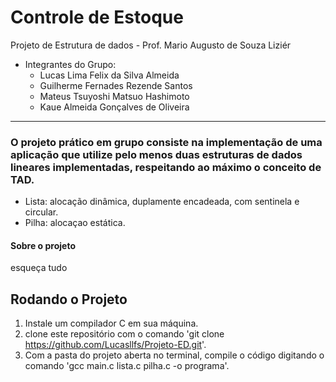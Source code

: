 # Controle de Estoque
Projeto de Estrutura de dados - Prof. Mario Augusto de Souza Liziér

* Integrantes do Grupo:
  * Lucas Lima Felix da Silva Almeida 
  * Guilherme Fernades Rezende Santos 
  * Mateus Tsuyoshi Matsuo Hashimoto
  * Kaue Almeida Gonçalves de Oliveira
----
### O projeto prático em grupo consiste na implementação de uma aplicação que utilize pelo menos duas estruturas de dados lineares implementadas,  respeitando ao máximo o conceito de TAD.
* Lista: alocação dinâmica, duplamente encadeada, com sentinela e circular.
* Pilha: alocaçao estática.

#### Sobre o projeto 
esqueça tudo



## Rodando o Projeto
1. Instale um compilador C em sua máquina.
2. clone este repositório com o comando 'git clone https://github.com/Lucasllfs/Projeto-ED.git'.
4. Com a pasta do projeto aberta no terminal, compile o código digitando o comando 'gcc main.c lista.c pilha.c -o programa'.
